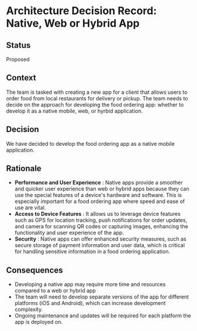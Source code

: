 # Architecture Decision Record: Native, Web or Hybrid App

## Status

Proposed

## Context

The team is tasked with creating a new app for a client that allows users to order food from local restaurants for delivery or pickup. The team needs to decide on the approach for developing the food ordering app: whether to develop it as a native mobile, web, or hyrbid application.

## Decision

We have decided to develop the food ordering app as a native mobile application.

## Rationale

- **Performance and User Experience** : Native apps provide a smoother and quicker user experience than web or hybrid apps because they can use the special features of a device's hardware and software. This is especially important for a food ordering app where speed and ease of use are vital.
- **Access to Device Features** : It allows us to leverage device features such as GPS for location tracking, push notifications for order updates, and camera for scanning QR codes or capturing images, enhancing the functionality and user experience of the app.
- **Security** : Native apps can offer enhanced security measures, such as secure storage of payment information and user data, which is critical for handling sensitive information in a food ordering application.

## Consequences

- Developing a native app may require more time and resources compared to a web or hybrid app
- The team will need to develop separate versions of the app for different platforms (iOS and Android), which can increase development complexity.
- Ongoing maintenance and updates will be required for each platform the app is deployed on.
